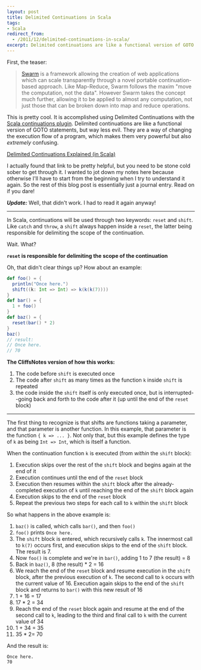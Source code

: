 ```yaml
---
layout: post
title: Delimited Continuations in Scala
tags:
- Scala
redirect_from:
  - /2011/12/delimited-continuations-in-scala/
excerpt: Delimited continuations are like a functional version of GOTO statements, but much less evil.  They are a way of changing the execution flow of a program, which makes them very powerful but also _extremely_ confusing.
---
```

First, the teaser:
> [Swarm](http://swarmframework.org) is a framework allowing the creation of web applications which can scale transparently through a novel portable continuation-based approach. Like Map-Reduce, Swarm follows the maxim "move the computation, not the data". However Swarm takes the concept much further, allowing it to be applied to almost any computation, not just those that can be broken down into map and reduce operations.

This is pretty cool.  It is accomplished using Delimited Continuations with the [Scala continuations plugin](https://github.com/scala/scala-continuations).  Delimited continuations are like a functional version of GOTO statements, but way less evil.  They are a way of changing the execution flow of a program, which makes them very powerful but also _extremely_ confusing.

[Delimited Continuations Explained (in Scala)](http://dcsobral.blogspot.com/2009/07/delimited-continuations-explained-in.html)

I actually found that link to be pretty helpful, but you need to be stone cold sober to get through it.  I wanted to jot down my notes here because otherwise I'll have to start from the beginning when I try to understand it again.  So the rest of this blog post is essentially just a journal entry.  Read on if you dare!

_**Update:**_ Well, that didn't work. I had to read it again anyway!

---

In Scala, continuations will be used through two keywords: `reset` and `shift`. Like `catch` and `throw`, a `shift` always happen inside a `reset`, the latter being responsible for delimiting the scope of the continuation.

Wait.  What?

<strong>`reset` is responsible for delimiting the scope of the continuation</strong>

Oh, that didn't clear things up?  How about an example:
```scala
def foo() = {
  println("Once here.")
  shift((k: Int => Int) => k(k(k(7))))
}
def bar() = {
  1 + foo()
}
def baz() = {
  reset(bar() * 2)
}
baz()
// result:
// Once here.
// 70
```

**The CliffsNotes version of how this works:**

1. The code before `shift` is executed once
1. The code after `shift` as many times as the function `k` inside `shift` is repeated
1. the code inside the `shift` itself is only executed once, but is interrupted--going back and forth to the code after it (up until the end of the `reset` block)

---

The first thing to recognize is that shifts are functions taking a parameter, and that parameter is another function.  In this example, that parameter is the function `{ k => ... }`.  Not only that, but this example defines the type of `k` as being `Int => Int`, which is itself a function.

When the continuation function `k` is executed (from _within_ the `shift` block):

1. Execution skips over the rest of the `shift` block and begins again at the end of it
1. Execution continues until the end of the `reset` block
1. Execution then resumes within the `shift` block after the already-completed execution of `k` until reaching the end of the `shift` block again
1. Execution skips to the end of the `reset` block
1. Repeat the previous two steps for each call to `k` within the `shift` block

So what happens in the above example is:
1. `baz()` is called, which calls `bar()`, and then `foo()`
1. `foo()` prints `Once here.`
1. The `shift` block is entered, which recursively calls `k`.  The innermost call to `k(7)` occurs first, and execution skips to the end of the `shift` block.  The result is 7.
1. Now `foo()` is complete and we're in `bar()`, adding 1 to 7 (the result) = 8
1. Back in `baz()`, 8 (the result) * 2 = 16
1. We reach the end of the `reset` block and resume execution in the `shift` block, after the previous execution of `k`.  The second call to `k` occurs with the current value of 16.  Execution again skips to the end of the `shift` block and returns to `bar()` with this new result of 16
1. 1 + 16 = 17
1. 17 * 2 = 34
1. Reach the end of the `reset` block again and resume at the end of the second call to `k`, leading to the third and final call to `k` with the current value of 34
1. 1 + 34 = 35
1. 35 * 2= 70

And the result is:
```
Once here.
70
```
